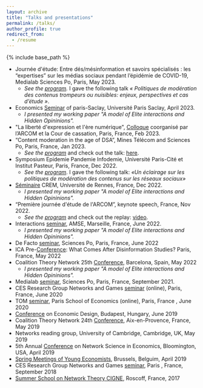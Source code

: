 ```yaml
---
layout: archive
title: "Talks and presentations" 
permalink: /talks/
author_profile: true
redirect_from:
  - /resume
---
```


{% include base_path %}
- Journée d'étude: Entre dés/mésinformation et savoirs spécialisés : les “expertises” sur les médias sociaux pendant l’épidémie de COVID-19, Medialab Sciences Po, Paris, May 2023. <br>
  - *See the [program](https://medialab.sciencespo.fr/actu/entre-desmesinformation-et-savoirs-specialises-les-expertises-sur-les-medias-sociaux-pendant-lepidemie-de-covid/).* I gave the following talk *« Politiques de modération des contenus trompeurs ou nuisibles: enjeux, perspectives et cas d’étude »*. 
- Economics [Seminar](http://www.ritm.universite-paris-saclay.fr/shaden-shabayek-universite-paris-saclay-universite-paris-1-at-the-economics-seminar-of-paris-saclay-ceps-epee-and-ritm/) of paris-Saclay, Université Paris Saclay, April 2023. <br>
  - *I presented my working paper "A model of Elite interactions and Hidden Opininions".* 
- "La liberté d'expression et l'ère numérique", [Colloque](https://www.courdecassation.fr/agenda-evenementiel/la-liberte-dexpression-et-lere-numerique) coorganisé par l’ARCOM et la Cour de cassation, Paris, France, Feb 2023. 
- “Content moderation in the age of DSA”, Mines Télécom and Sciences Po, Paris, France, Jan 2023.
  - *See the [program](https://www.dsacontentmoderationconference.fr/PROGRAM.html)* and check out the talk: [here](https://twitter.com/ScPoChaireDGS/status/1626282542096687106).
- Symposium Epidemie Pandemie Infodemie, Université Paris-Cité et Institut Pasteur, Paris, France, Dec 2022.<br>
  - *See the [program](https://research.pasteur.fr/wp-content/uploads/2022/11/research_pasteur-dpt-sante-globale-symposium-epidemie-pandemie-infodemie-lautre-urgence-sanitaire-sympo-infodemie-prog-web.pdf)*. I gave the following talk: *«Un éclairage sur les politiques de modération des contenus sur les réseaux sociaux»*
- [Séminaire](https://www.univ-rennes.fr/evenements-0/seminaire-crem-a-model-of-elite-interactions-and-hidden-opinions) CREM, Université de Rennes, France, Dec 2022. <br>
  - *I presented my working paper "A model of Elite interactions and Hidden Opininions".*  
- “Première journée d'étude de l'ARCOM”, keynote speech, France, Nov 2022.
  - *See the [program](https://www.linkedin.com/posts/arcom-regulateur-communication-audiovisuelle-numerique_le-programme-activity-6997908922099499008-zphX/?utm_source=share&utm_medium=member_desktop)* and check out the replay: [video](https://www.arcom.fr/actualites/premiere-journee-detudes-de-larcom-presentations-des-travaux-des-chercheurs-sur-les-medias-audiovisuels-et-numeriques). 
- Interactions [seminar](https://www.amse-aixmarseille.fr/fr/evenements/shaden-shabayek), AMSE, Marseille, France, June 2022. <br>
  - *I presented my working paper "A model of Elite interactions and Hidden Opininions".*  <br>
- De Facto [seminar](https://defacto-observatoire.fr/Actus/Vendredi-3-juin-troisieme-seminaire-de-recherche-DE-FACTO/), Sciences Po, Paris, France, June 2022 <br>
- ICA Pre-[Conference](https://citap.unc.edu/ica-preconference-2022/): What Comes After Disinformation Studies? Paris, France, May 2022
- Coalition Theory Network 25th [Conference](https://ctn2022.sciencesconf.org/data/pages/CTN_1.pdf), Barcelona, Spain, May 2022
  - *I presented my working paper "A model of Elite interactions and Hidden Opininions".* 
- Medialab [seminar](https://medialab.sciencespo.fr/en/news/suivi-des-interventions-liees-a-la-desinformation-sur-les-principales-plateformes-de-medias-sociaux/), Sciences Po, Paris, France, September 2021. <br>
- CES Research Group Networks and Games [seminar](https://sites.google.com/site/cesworkinggroupnetworks/) (online), Paris, France, June 2020 <br>
- TOM [seminar](https://www.parisschoolofeconomics.eu/en/research/seminars/lunch-s-theory-organisation-markets-tom/), Paris School of Economics (online), Paris, France , June 2020 <br>
- [Conference](http://mechanismdesign.eu/uncoming-events/conference-on-economic-design-of-sed/163/) on Economic Design, Budapest, Hungary, June 2019 <br>
- Coalition Theory Network 24th [Conference](http://www.coalitiontheory.net/content/24th-coalition-theory-network-workshop), Aix-en-Provence, France, May 2019 <br>
- Networks reading group, University of Cambridge, Cambridge, UK, May 2019 <br>
- 5th Annual [Conference](https://drive.google.com/file/d/1a7_-N_Vx5XbYDPymIQzWh_ksuvp5b8FY/view) on Network Science in Economics, Bloomington, USA, April 2019 <br>
- [Spring Meetings of Young Economists](https://eaye.weebly.com/), Brussels, Belguim, April 2019 <br>
- CES Research Group Networks and Games [seminar](https://sites.google.com/site/cesworkinggroupnetworks/), Paris , France, September 2018 <br>
- [Summer School on Network Theory CIGNE](https://sites.google.com/site/cigneworkshop2017/), Roscoff, France, 2017 <br>
